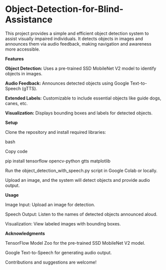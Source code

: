 # Object-Detection-for-Blind-Assistance

This project provides a simple and efficient object detection system to assist visually impaired individuals. It detects objects in images and announces them via audio feedback, making navigation and awareness more accessible.


**Features**

**Object Detection:** Uses a pre-trained SSD MobileNet V2 model to identify objects in images.

**Audio Feedback:** Announces detected objects using Google Text-to-Speech (gTTS).

**Extended Labels:** Customizable to include essential objects like guide dogs, canes, etc.

**Visualization:** Displays bounding boxes and labels for detected objects.

**Setup**

Clone the repository and install required libraries:

bash

Copy code

pip install tensorflow opencv-python gtts matplotlib  

Run the object_detection_with_speech.py script in Google Colab or locally.

Upload an image, and the system will detect objects and provide audio output.

**Usage**

Image Input: Upload an image for detection.

Speech Output: Listen to the names of detected objects announced aloud.

Visualization: View labeled images with bounding boxes.

**Acknowledgments**

TensorFlow Model Zoo for the pre-trained SSD MobileNet V2 model.

Google Text-to-Speech for generating audio output.

Contributions and suggestions are welcome!

